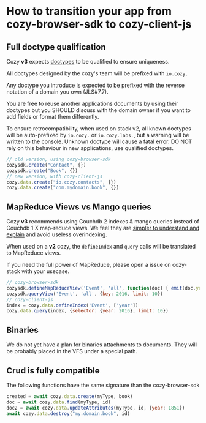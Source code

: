 # How to transition your app from cozy-browser-sdk to cozy-client-js

## Full doctype qualification

Cozy **v3** expects [doctypes](https://cozy.github.io/cozy-doctypes/) to be qualified to ensure uniqueness.

All doctypes designed by the cozy's team will be prefixed with `io.cozy.`

Any doctype you introduce is expected to be prefixed with the reverse notation of a domain you own (JLS#7.7).

You are free to reuse another applications documents by using their doctypes but you SHOULD discuss with the domain owner if you want to add fields or format them differently.

To ensure retrocompatibility, when used on stack v2, all known doctypes will be auto-prefixed by `io.cozy.` or `io.cozy.labs.`, but a warning will be written to the console. Unknown doctype will cause a fatal error. DO NOT rely on this behaviour in new applications, use qualified doctypes.


```javascript
// old version, using cozy-browser-sdk
cozysdk.create("Contact", {})
cozysdk.create("Book", {})
// new version, with cozy-client-js
cozy.data.create("io.cozy.contacts", {})
cozy.data.create("com.mydomain.book", {})
```

## MapReduce Views vs Mango queries

Cozy **v3** recommends using Couchdb 2 indexes & mango queries instead of Couchdb 1.X map-reduce views. We feel they are [simpler to understand and explain](http://cozy.github.io/cozy-browser-sdk/tutorial-mapreduce.html) and avoid useless overindexing.

When used on a **v2** cozy, the `defineIndex` and `query` calls will be translated to MapReduce views.

If you need the full power of MapReduce, please open a issue on cozy-stack with your usecase.

```javascript
// cozy-browser-sdk
cozysdk.defineMapReduceView('Event', 'all', function(doc) { emit(doc.year); })
cozysdk.queryView('Event', 'all', {key: 2016, limit: 10})
// cozy-client-js
index = cozy.data.defineIndex('Event', ['year'])
cozy.data.query(index, {selector: {year: 2016}, limit: 10})

```

## Binaries

We do not yet have a plan for binaries attachments to documents.
They will be probably placed in the VFS under a special path.

## Crud is fully compatible

The following functions have the same signature than the cozy-browser-sdk
```javascript
created = await cozy.data.create(myType, book)
doc = await cozy.data.find(myType, id)
doc2 = await cozy.data.updateAttributes(myType, id, {year: 1851})
await cozy.data.destroy("my.domain.book", id)
```
